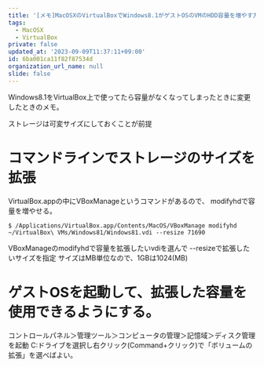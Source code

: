 ```yaml
---
title: '[メモ]MacOSXのVirtualBoxでWindows8.1がゲストOSのVMのHDD容量を増やす方法'
tags:
  - MacOSX
  - VirtualBox
private: false
updated_at: '2023-09-09T11:37:11+09:00'
id: 6ba001ca11f82f87534d
organization_url_name: null
slide: false
---
```


Windows8.1をVirtualBox上で使ってたら容量がなくなってしまったときに変更したときのメモ。

ストレージは可変サイズにしておくことが前提

# コマンドラインでストレージのサイズを拡張

VirtualBox.appの中にVBoxManageというコマンドがあるので、
modifyhdで容量を増やせる。

```shell-session:
$ /Applications/VirtualBox.app/Contents/MacOS/VBoxManage modifyhd ~/VirtualBox\ VMs/Windows81/Windows81.vdi --resize 71690
````

VBoxManageのmodifyhdで容量を拡張したいvdiを選んで --resizeで拡張したいサイズを指定
サイズはMB単位なので、1GBは1024(MB)

# ゲストOSを起動して、拡張した容量を使用できるようにする。


コントロールパネル＞管理ツール＞コンピュータの管理＞記憶域＞ディスク管理 を起動
C:ドライブを選択し右クリック(Command+クリック)で「ボリュームの拡張」を選べばよい。

